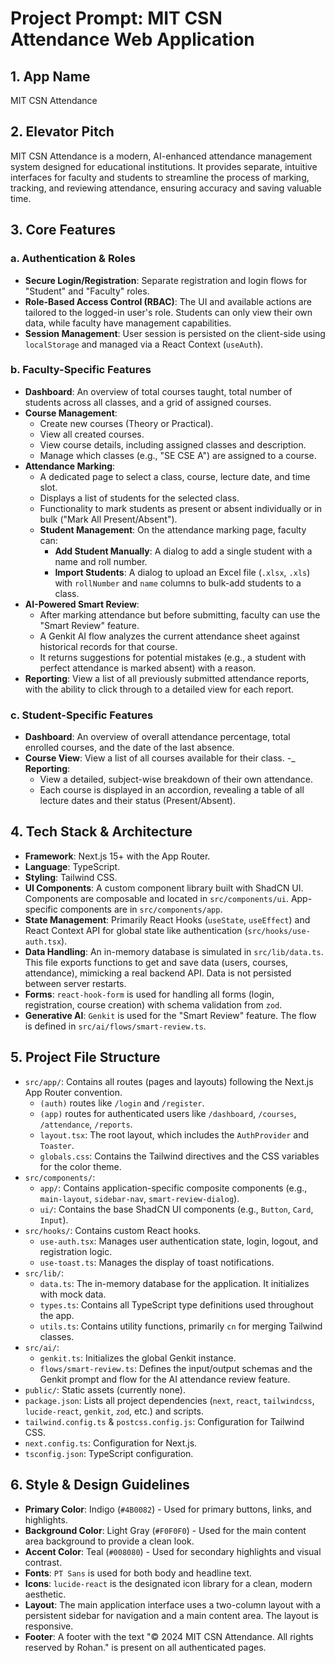 
# **Project Prompt: MIT CSN Attendance Web Application**

## **1. App Name**
MIT CSN Attendance

## **2. Elevator Pitch**
MIT CSN Attendance is a modern, AI-enhanced attendance management system designed for educational institutions. It provides separate, intuitive interfaces for faculty and students to streamline the process of marking, tracking, and reviewing attendance, ensuring accuracy and saving valuable time.

## **3. Core Features**

### **a. Authentication & Roles**
-   **Secure Login/Registration**: Separate registration and login flows for "Student" and "Faculty" roles.
-   **Role-Based Access Control (RBAC)**: The UI and available actions are tailored to the logged-in user's role. Students can only view their own data, while faculty have management capabilities.
-   **Session Management**: User session is persisted on the client-side using `localStorage` and managed via a React Context (`useAuth`).

### **b. Faculty-Specific Features**
-   **Dashboard**: An overview of total courses taught, total number of students across all classes, and a grid of assigned courses.
-   **Course Management**:
    -   Create new courses (Theory or Practical).
    -   View all created courses.
    -   View course details, including assigned classes and description.
    -   Manage which classes (e.g., "SE CSE A") are assigned to a course.
-   **Attendance Marking**:
    -   A dedicated page to select a class, course, lecture date, and time slot.
    -   Displays a list of students for the selected class.
    -   Functionality to mark students as present or absent individually or in bulk ("Mark All Present/Absent").
    -   **Student Management**: On the attendance marking page, faculty can:
        -   **Add Student Manually**: A dialog to add a single student with a name and roll number.
        -   **Import Students**: A dialog to upload an Excel file (`.xlsx`, `.xls`) with `rollNumber` and `name` columns to bulk-add students to a class.
-   **AI-Powered Smart Review**:
    -   After marking attendance but before submitting, faculty can use the "Smart Review" feature.
    -   A Genkit AI flow analyzes the current attendance sheet against historical records for that course.
    -   It returns suggestions for potential mistakes (e.g., a student with perfect attendance is marked absent) with a reason.
-   **Reporting**: View a list of all previously submitted attendance reports, with the ability to click through to a detailed view for each report.

### **c. Student-Specific Features**
-   **Dashboard**: An overview of overall attendance percentage, total enrolled courses, and the date of the last absence.
-   **Course View**: View a list of all courses available for their class.
-_   **Reporting**:
    -   View a detailed, subject-wise breakdown of their own attendance.
    -   Each course is displayed in an accordion, revealing a table of all lecture dates and their status (Present/Absent).

## **4. Tech Stack & Architecture**

-   **Framework**: Next.js 15+ with the App Router.
-   **Language**: TypeScript.
-   **Styling**: Tailwind CSS.
-   **UI Components**: A custom component library built with ShadCN UI. Components are composable and located in `src/components/ui`. App-specific components are in `src/components/app`.
-   **State Management**: Primarily React Hooks (`useState`, `useEffect`) and React Context API for global state like authentication (`src/hooks/use-auth.tsx`).
-   **Data Handling**: An in-memory database is simulated in `src/lib/data.ts`. This file exports functions to get and save data (users, courses, attendance), mimicking a real backend API. Data is not persisted between server restarts.
-   **Forms**: `react-hook-form` is used for handling all forms (login, registration, course creation) with schema validation from `zod`.
-   **Generative AI**: `Genkit` is used for the "Smart Review" feature. The flow is defined in `src/ai/flows/smart-review.ts`.

## **5. Project File Structure**

-   `src/app/`: Contains all routes (pages and layouts) following the Next.js App Router convention.
    -   `(auth)` routes like `/login` and `/register`.
    -   `(app)` routes for authenticated users like `/dashboard`, `/courses`, `/attendance`, `/reports`.
    -   `layout.tsx`: The root layout, which includes the `AuthProvider` and `Toaster`.
    -   `globals.css`: Contains the Tailwind directives and the CSS variables for the color theme.
-   `src/components/`:
    -   `app/`: Contains application-specific composite components (e.g., `main-layout`, `sidebar-nav`, `smart-review-dialog`).
    -   `ui/`: Contains the base ShadCN UI components (e.g., `Button`, `Card`, `Input`).
-   `src/hooks/`: Contains custom React hooks.
    -   `use-auth.tsx`: Manages user authentication state, login, logout, and registration logic.
    -   `use-toast.ts`: Manages the display of toast notifications.
-   `src/lib/`:
    -   `data.ts`: The in-memory database for the application. It initializes with mock data.
    -   `types.ts`: Contains all TypeScript type definitions used throughout the app.
    -   `utils.ts`: Contains utility functions, primarily `cn` for merging Tailwind classes.
-   `src/ai/`:
    -   `genkit.ts`: Initializes the global Genkit instance.
    -   `flows/smart-review.ts`: Defines the input/output schemas and the Genkit prompt and flow for the AI attendance review feature.
-   `public/`: Static assets (currently none).
-   `package.json`: Lists all project dependencies (`next`, `react`, `tailwindcss`, `lucide-react`, `genkit`, `zod`, etc.) and scripts.
-   `tailwind.config.ts` & `postcss.config.js`: Configuration for Tailwind CSS.
-   `next.config.ts`: Configuration for Next.js.
-   `tsconfig.json`: TypeScript configuration.

## **6. Style & Design Guidelines**

-   **Primary Color**: Indigo (`#4B0082`) - Used for primary buttons, links, and highlights.
-   **Background Color**: Light Gray (`#F0F0F0`) - Used for the main content area background to provide a clean look.
-   **Accent Color**: Teal (`#008080`) - Used for secondary highlights and visual contrast.
-   **Fonts**: `PT Sans` is used for both body and headline text.
-   **Icons**: `lucide-react` is the designated icon library for a clean, modern aesthetic.
-   **Layout**: The main application interface uses a two-column layout with a persistent sidebar for navigation and a main content area. The layout is responsive.
-   **Footer**: A footer with the text "© 2024 MIT CSN Attendance. All rights reserved by Rohan." is present on all authenticated pages.

